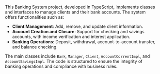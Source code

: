 
This Banking System project, developed in TypeScript, implements classes and interfaces to manage clients and their bank accounts. The system offers functionalities such as:

- **Client Management**: Add, remove, and update client information.
- **Account Creation and Closure**: Support for checking and savings accounts, with income verification and interest application.
- **Banking Operations**: Deposit, withdrawal, account-to-account transfer, and balance checking.

The main classes include `Bank`, `Manager`, `Client`, `AccountCorrentImpl`, and `AccountSavingsImpl`. The code is structured to ensure the integrity of banking operations and compliance with business rules.
